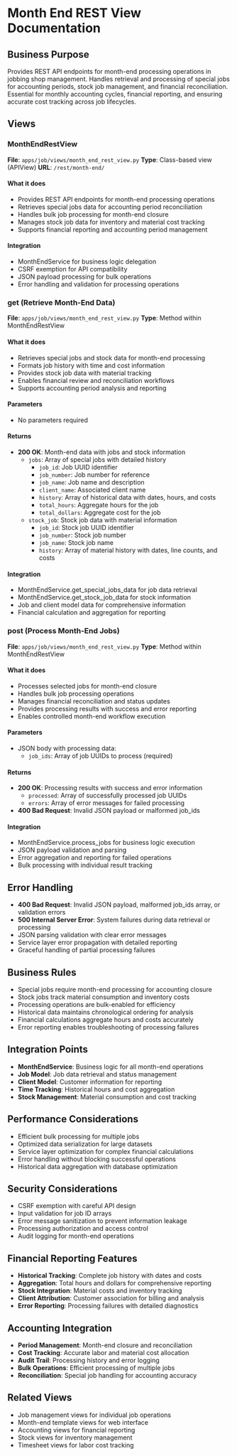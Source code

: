 # Month End REST View Documentation

## Business Purpose
Provides REST API endpoints for month-end processing operations in jobbing shop management. Handles retrieval and processing of special jobs for accounting periods, stock job management, and financial reconciliation. Essential for monthly accounting cycles, financial reporting, and ensuring accurate cost tracking across job lifecycles.

## Views

### MonthEndRestView
**File**: `apps/job/views/month_end_rest_view.py`
**Type**: Class-based view (APIView)
**URL**: `/rest/month-end/`

#### What it does
- Provides REST API endpoints for month-end processing operations
- Retrieves special jobs data for accounting period reconciliation
- Handles bulk job processing for month-end closure
- Manages stock job data for inventory and material cost tracking
- Supports financial reporting and accounting period management

#### Integration
- MonthEndService for business logic delegation
- CSRF exemption for API compatibility
- JSON payload processing for bulk operations
- Error handling and validation for processing operations

### get (Retrieve Month-End Data)
**File**: `apps/job/views/month_end_rest_view.py`
**Type**: Method within MonthEndRestView

#### What it does
- Retrieves special jobs and stock data for month-end processing
- Formats job history with time and cost information
- Provides stock job data with material tracking
- Enables financial review and reconciliation workflows
- Supports accounting period analysis and reporting

#### Parameters
- No parameters required

#### Returns
- **200 OK**: Month-end data with jobs and stock information
  - `jobs`: Array of special jobs with detailed history
    - `job_id`: Job UUID identifier
    - `job_number`: Job number for reference
    - `job_name`: Job name and description
    - `client_name`: Associated client name
    - `history`: Array of historical data with dates, hours, and costs
    - `total_hours`: Aggregate hours for the job
    - `total_dollars`: Aggregate cost for the job
  - `stock_job`: Stock job data with material information
    - `job_id`: Stock job UUID identifier
    - `job_number`: Stock job number
    - `job_name`: Stock job name
    - `history`: Array of material history with dates, line counts, and costs

#### Integration
- MonthEndService.get_special_jobs_data for job data retrieval
- MonthEndService.get_stock_job_data for stock information
- Job and client model data for comprehensive information
- Financial calculation and aggregation for reporting

### post (Process Month-End Jobs)
**File**: `apps/job/views/month_end_rest_view.py`
**Type**: Method within MonthEndRestView

#### What it does
- Processes selected jobs for month-end closure
- Handles bulk job processing operations
- Manages financial reconciliation and status updates
- Provides processing results with success and error reporting
- Enables controlled month-end workflow execution

#### Parameters
- JSON body with processing data:
  - `job_ids`: Array of job UUIDs to process (required)

#### Returns
- **200 OK**: Processing results with success and error information
  - `processed`: Array of successfully processed job UUIDs
  - `errors`: Array of error messages for failed processing
- **400 Bad Request**: Invalid JSON payload or malformed job_ids

#### Integration
- MonthEndService.process_jobs for business logic execution
- JSON payload validation and parsing
- Error aggregation and reporting for failed operations
- Bulk processing with individual result tracking

## Error Handling
- **400 Bad Request**: Invalid JSON payload, malformed job_ids array, or validation errors
- **500 Internal Server Error**: System failures during data retrieval or processing
- JSON parsing validation with clear error messages
- Service layer error propagation with detailed reporting
- Graceful handling of partial processing failures

## Business Rules
- Special jobs require month-end processing for accounting closure
- Stock jobs track material consumption and inventory costs
- Processing operations are bulk-enabled for efficiency
- Historical data maintains chronological ordering for analysis
- Financial calculations aggregate hours and costs accurately
- Error reporting enables troubleshooting of processing failures

## Integration Points
- **MonthEndService**: Business logic for all month-end operations
- **Job Model**: Job data retrieval and status management
- **Client Model**: Customer information for reporting
- **Time Tracking**: Historical hours and cost aggregation
- **Stock Management**: Material consumption and cost tracking

## Performance Considerations
- Efficient bulk processing for multiple jobs
- Optimized data serialization for large datasets
- Service layer optimization for complex financial calculations
- Error handling without blocking successful operations
- Historical data aggregation with database optimization

## Security Considerations
- CSRF exemption with careful API design
- Input validation for job ID arrays
- Error message sanitization to prevent information leakage
- Processing authorization and access control
- Audit logging for month-end operations

## Financial Reporting Features
- **Historical Tracking**: Complete job history with dates and costs
- **Aggregation**: Total hours and dollars for comprehensive reporting
- **Stock Integration**: Material costs and inventory tracking
- **Client Attribution**: Customer association for billing and analysis
- **Error Reporting**: Processing failures with detailed diagnostics

## Accounting Integration
- **Period Management**: Month-end closure and reconciliation
- **Cost Tracking**: Accurate labor and material cost allocation
- **Audit Trail**: Processing history and error logging
- **Bulk Operations**: Efficient processing of multiple jobs
- **Reconciliation**: Special job handling for accounting accuracy

## Related Views
- Job management views for individual job operations
- Month-end template views for web interface
- Accounting views for financial reporting
- Stock views for inventory management
- Timesheet views for labor cost tracking
